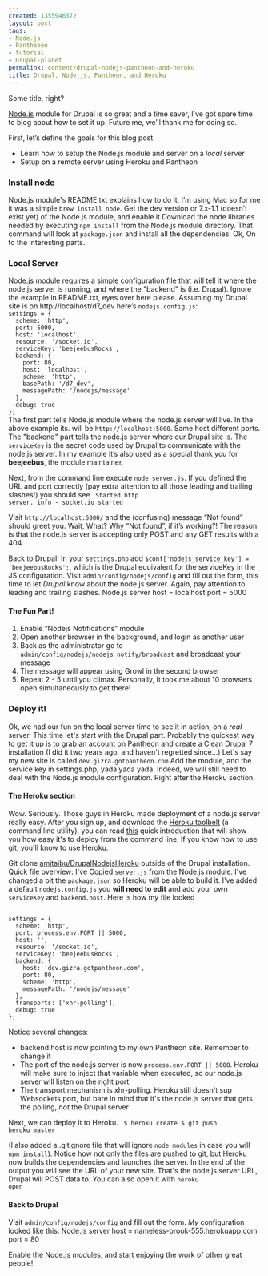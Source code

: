 ```yaml
--- 
created: 1355946372
layout: post
tags: 
- Node.js
- Pantheoen
- tutorial
- Drupal-planet
permalink: content/drupal-nodejs-pantheon-and-heroku
title: Drupal, Node.js, Pantheon, and Heroku
---
```

Some title, right?

<a href="http://drupal.org/project/nodejs">Node.js<a/> module for Drupal is so great and a time saver, I’ve got spare time to blog about how to set it up. Future me, we’ll thank me for doing so.

First, let’s define the goals for this blog post
<ul>
<li>Learn how to setup the Node.js module and server on a <em>local</em> server</li>
<li>Setup on  a remote server using Heroku and Pantheon</li>
</ul>

<h3>Install node</h3>
Node.js module's README.txt explains how to do it. I’m using Mac so for me it was a simple <code>brew install node</code>.
Get the dev version or 7.x-1.1 (doesn’t exist yet) of the Node.js module, and enable it
Download the node libraries needed by executing <code>npm install</code> from the Node.js module directory. That command will look at <code>package.json</code> and install all the dependencies.
Ok, On to the interesting parts.

<h3>Local Server</h3>
Node.js module requires a simple configuration file that will tell it where the node.js server is running, and where the "backend" is (i.e. Drupal). Ignore the example in README.txt, eyes over here please. 
Assuming my Drupal site is on http://localhost/d7_dev here’s <code>nodejs.config.js</code>:

<code>
settings = {
  scheme: 'http',
  port: 5000,
  host: 'localhost',
  resource: '/socket.io',
  serviceKey: 'beejeebusRocks',
  backend: {
    port: 80,
    host: 'localhost',
    scheme: 'http',
    basePath: '/d7_dev',
    messagePath: '/nodejs/message'
  },
  debug: true
};
</code>
The first part tells Node.js module where the node.js server will live. In the above example its. will be <code>http://localhost:5000</code>. Same host different ports.
The "backend" part tells the node.js server where our Drupal site is. 
The <code>serviceKey</code> is the secret code used by Drupal to communicate with the node.js server. In my example it’s also used as a special thank you for <strong>beejeebus</strong>, the module maintainer.

Next, from the command line execute <code>node server.js</code>. If you defined the URL and port correctly (pay extra attention to all those leading and trailing slashes!) you should see 
<code>
Started http server.
   info  - socket.io started
</code>

Visit <code>http://localhost:5000/</code> and the (confusing) message “Not found” should greet you. Wait, What? Why “Not found”, if it’s working?!
The reason is that the node.js server is accepting only POST and any GET results with a 404.

Back to Drupal. In your <code>settings.php</code> add <code>$conf['nodejs_service_key'] = 'beejeebusRocks';</code>, which is the Drupal equivalent for the serviceKey in the JS configuration.
Visit <code>admin/config/nodejs/config</code> and fill out the form, this time to let <em>Drupal</em> know about the node.js server. Again, pay attention to leading and trailing slashes.
Node.js server host = localhost
port = 5000

<h4>The Fun Part!</h4>
<ol>
<li>Enable “Nodejs Notifications” module</li>
<li>Open another browser in the background, and login as another user</li>
<li>Back as the administrator go to <code>admin/config/nodejs/nodejs_notify/broadcast</code> and broadcast your message</li>
<li>The message will appear using Growl in the second browser</li>
<li>Repeat 2 - 5 until you climax. Personally, It took me about 10 browsers open simultaneously to get there!</li>
</ol>

<h3>Deploy it!</h3>
Ok, we had our fun on the local server time to see it in action, on a <em>real</em> server.
This time let's start with the Drupal part. Probably the quickest way to get it up is to grab an account on <a href="https://www.getpantheon.com/">Pantheon</a> and create a Clean Drupal 7 installation (I did it two years ago, and haven't regretted since...)
Let's say my new site is called <code>dev.gizra.gotpantheon.com</code>
Add the module, and the service key in settings.php, yada yada yada. Indeed, we will still need to deal with the Node.js module configuration. Right after the Heroku section.

<h4>The Heroku section</h4>
Wow. Seriously. Those guys in Heroku made deployment of a node.js server really easy. After you sign up, and download the <a href="https://toolbelt.heroku.com">Heroku toolbelt</a> (a command line utility), you can read <a href="https://devcenter.heroku.com/articles/nodejs">this</a> quick introduction that will show you how easy it's to deploy from the command line. If you know how to use git, you'll know to use Heroku.

Git clone <a href="https://github.com/amitaibu/DrupalNodejsHeroku">amitaibu/DrupalNodejsHeroku</a> outside of the Drupal installation. 
Quick file overview:
I've Copied <code>server.js</code> from the Node.js module.
I've changed a bit the <code>package.json</code> so Heroku will be able to build it.
I've added a default <code>nodejs.config.js</code> you <strong>will need to edit</strong> and add your own <code>serviceKey</code> and <code>backend.host</code>. Here is how my file looked

<code>
settings = {
  scheme: 'http',
  port: process.env.PORT || 5000,
  host: '',
  resource: '/socket.io',
  serviceKey: 'beejeebusRocks',
  backend: {
    host: 'dev.gizra.gotpantheon.com',
    port: 80,
    scheme: 'http',
    messagePath: '/nodejs/message'
  },
  transports: ['xhr-polling'],
  debug: true
};
</code>

Notice several changes:
<ul>
<li>backend.host is now pointing to my own Pantheon site. Remember to change it</li>
<li>The port of the node.js server is now <code>process.env.PORT || 5000</code>. Heroku will make sure to inject that variable when executed, so our node.js server will listen on the right port</li>
<li>The transport mechanism is xhr-polling. Heroku still doesn't sup Websockets port, but bare in mind that it's the node.js server that gets the polling, <em>not</em> the Drupal server</li>
</ul>

Next, we can deploy it to Heroku.
<code>
$ heroku create
$ git push heroku master
</code>

(I also added a .gitignore file that will ignore <code>node_modules</code> in case you will <code>npm install</code>).
Notice how not only the files are pushed to git, but Heroku now builds the dependencies and launches the server. In the end of the output you will see the URL of your new site. That's the node.js server URL, Drupal will POST data to. You can also open it with <code>heroku open</code>

<h4>Back to Drupal</h4>
Visit <code>admin/config/nodejs/config</code> and fill out the form. <em>My</em> configuration looked like this:
Node.js server host = nameless-brook-555.herokuapp.com
port = 80

Enable the Node.js modules, and start enjoying the work of other great people!

